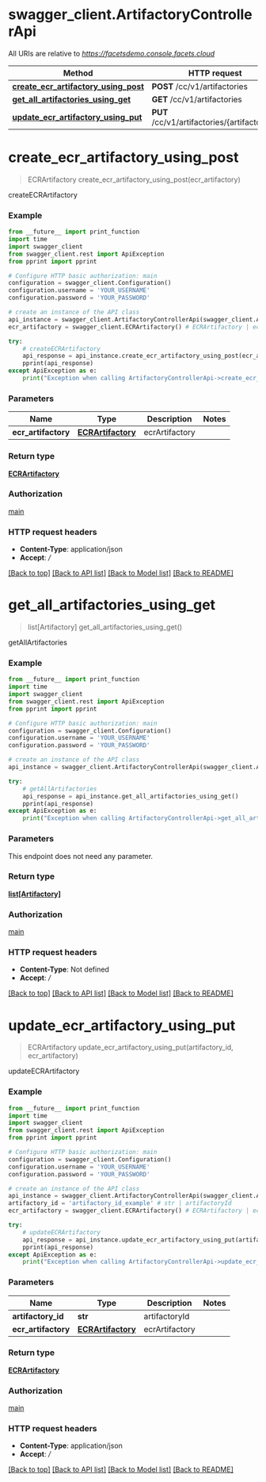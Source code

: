 # swagger_client.ArtifactoryControllerApi

All URIs are relative to *https://facetsdemo.console.facets.cloud*

Method | HTTP request | Description
------------- | ------------- | -------------
[**create_ecr_artifactory_using_post**](ArtifactoryControllerApi.md#create_ecr_artifactory_using_post) | **POST** /cc/v1/artifactories | createECRArtifactory
[**get_all_artifactories_using_get**](ArtifactoryControllerApi.md#get_all_artifactories_using_get) | **GET** /cc/v1/artifactories | getAllArtifactories
[**update_ecr_artifactory_using_put**](ArtifactoryControllerApi.md#update_ecr_artifactory_using_put) | **PUT** /cc/v1/artifactories/{artifactoryId} | updateECRArtifactory


# **create_ecr_artifactory_using_post**
> ECRArtifactory create_ecr_artifactory_using_post(ecr_artifactory)

createECRArtifactory

### Example
```python
from __future__ import print_function
import time
import swagger_client
from swagger_client.rest import ApiException
from pprint import pprint

# Configure HTTP basic authorization: main
configuration = swagger_client.Configuration()
configuration.username = 'YOUR_USERNAME'
configuration.password = 'YOUR_PASSWORD'

# create an instance of the API class
api_instance = swagger_client.ArtifactoryControllerApi(swagger_client.ApiClient(configuration))
ecr_artifactory = swagger_client.ECRArtifactory() # ECRArtifactory | ecrArtifactory

try:
    # createECRArtifactory
    api_response = api_instance.create_ecr_artifactory_using_post(ecr_artifactory)
    pprint(api_response)
except ApiException as e:
    print("Exception when calling ArtifactoryControllerApi->create_ecr_artifactory_using_post: %s\n" % e)
```

### Parameters

Name | Type | Description  | Notes
------------- | ------------- | ------------- | -------------
 **ecr_artifactory** | [**ECRArtifactory**](ECRArtifactory.md)| ecrArtifactory | 

### Return type

[**ECRArtifactory**](ECRArtifactory.md)

### Authorization

[main](../README.md#main)

### HTTP request headers

 - **Content-Type**: application/json
 - **Accept**: */*

[[Back to top]](#) [[Back to API list]](../README.md#documentation-for-api-endpoints) [[Back to Model list]](../README.md#documentation-for-models) [[Back to README]](../README.md)

# **get_all_artifactories_using_get**
> list[Artifactory] get_all_artifactories_using_get()

getAllArtifactories

### Example
```python
from __future__ import print_function
import time
import swagger_client
from swagger_client.rest import ApiException
from pprint import pprint

# Configure HTTP basic authorization: main
configuration = swagger_client.Configuration()
configuration.username = 'YOUR_USERNAME'
configuration.password = 'YOUR_PASSWORD'

# create an instance of the API class
api_instance = swagger_client.ArtifactoryControllerApi(swagger_client.ApiClient(configuration))

try:
    # getAllArtifactories
    api_response = api_instance.get_all_artifactories_using_get()
    pprint(api_response)
except ApiException as e:
    print("Exception when calling ArtifactoryControllerApi->get_all_artifactories_using_get: %s\n" % e)
```

### Parameters
This endpoint does not need any parameter.

### Return type

[**list[Artifactory]**](Artifactory.md)

### Authorization

[main](../README.md#main)

### HTTP request headers

 - **Content-Type**: Not defined
 - **Accept**: */*

[[Back to top]](#) [[Back to API list]](../README.md#documentation-for-api-endpoints) [[Back to Model list]](../README.md#documentation-for-models) [[Back to README]](../README.md)

# **update_ecr_artifactory_using_put**
> ECRArtifactory update_ecr_artifactory_using_put(artifactory_id, ecr_artifactory)

updateECRArtifactory

### Example
```python
from __future__ import print_function
import time
import swagger_client
from swagger_client.rest import ApiException
from pprint import pprint

# Configure HTTP basic authorization: main
configuration = swagger_client.Configuration()
configuration.username = 'YOUR_USERNAME'
configuration.password = 'YOUR_PASSWORD'

# create an instance of the API class
api_instance = swagger_client.ArtifactoryControllerApi(swagger_client.ApiClient(configuration))
artifactory_id = 'artifactory_id_example' # str | artifactoryId
ecr_artifactory = swagger_client.ECRArtifactory() # ECRArtifactory | ecrArtifactory

try:
    # updateECRArtifactory
    api_response = api_instance.update_ecr_artifactory_using_put(artifactory_id, ecr_artifactory)
    pprint(api_response)
except ApiException as e:
    print("Exception when calling ArtifactoryControllerApi->update_ecr_artifactory_using_put: %s\n" % e)
```

### Parameters

Name | Type | Description  | Notes
------------- | ------------- | ------------- | -------------
 **artifactory_id** | **str**| artifactoryId | 
 **ecr_artifactory** | [**ECRArtifactory**](ECRArtifactory.md)| ecrArtifactory | 

### Return type

[**ECRArtifactory**](ECRArtifactory.md)

### Authorization

[main](../README.md#main)

### HTTP request headers

 - **Content-Type**: application/json
 - **Accept**: */*

[[Back to top]](#) [[Back to API list]](../README.md#documentation-for-api-endpoints) [[Back to Model list]](../README.md#documentation-for-models) [[Back to README]](../README.md)

